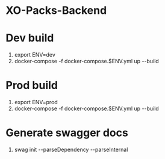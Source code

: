 # XO-Packs-Backend

# Dev build
1. export ENV=dev
2. docker-compose -f docker-compose.$ENV.yml up --build

# Prod build
1. export ENV=prod
2. docker-compose -f docker-compose.$ENV.yml up --build

# Generate swagger docs
1. swag init --parseDependency --parseInternal
